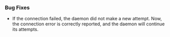 ### Bug Fixes

- If the connection failed, the daemon did not make a new attempt. Now, the connection error is correctly reported, and the daemon will continue its attempts.
